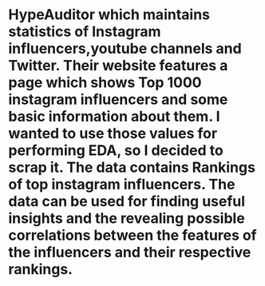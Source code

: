 # HypeAuditor which maintains statistics of  Instagram influencers,youtube channels and Twitter. Their website features a page which shows Top 1000 instagram influencers and some basic information about them. I wanted to use those values for performing EDA, so I decided to scrap it. The data contains  Rankings of top instagram influencers. The data can be used for finding useful insights and the revealing possible correlations between the features of the influencers and their respective rankings.
